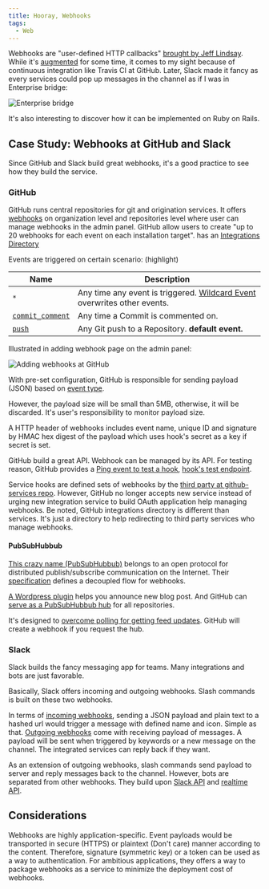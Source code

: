 ```yaml
---
title: Hooray, Webhooks
tags:
  - Web
---
```


Webhooks are "user-defined HTTP callbacks" [brought by Jeff Lindsay][ow]. While it's [augmented][au] for some time, it comes to my sight because of continuous integration like Travis CI at GitHub. Later, Slack made it fancy as every services could pop up messages in the channel as if I was in Enterprise bridge:

![Enterprise bridge](/assets/images/USS_Enterprise_(alternate_reality)_bridge.jpg)

It's also interesting to discover how it can be implemented on Ruby on Rails.

## Case Study: Webhooks at GitHub and Slack

Since GitHub and Slack build great webhooks, it's a good practice to see how they build the service.

### GitHub

GitHub runs central repositories for git and origination services. It offers [webhooks][gw] on organization level and repositories level where user can manage webhooks in the admin panel. GitHub allow users to create "up to 20 webhooks for each event on each installation target". has an [Integrations Directory][gid]

Events are triggered on certain scenario: (highlight)

<table>
<thead>
<tr>
<th>Name</th>
<th>Description</th>
</tr>
</thead>
<tbody>
<tr>
<td><code>*</code></td>
<td>Any time any event is triggered. <a href="#wildcard-event">Wildcard Event</a> overwrites other events.</td>
</tr>
<tr>
<td><a href="/v3/activity/events/types/#commitcommentevent"><code>commit_comment</code></a></td>
<td>Any time a Commit is commented on.</td>
</tr>
<tr>
<td><a href="/v3/activity/events/types/#pushevent"><code>push</code></a></td>
<td>Any Git push to a Repository. <strong>default event.</strong>
</td>
</tr>
</tbody>
</table>

Illustrated in adding webhook page on the admin panel:

![Adding webhooks at GitHub](/assets/images/github-add-webhooks.png)

With pre-set configuration, GitHub is responsible for sending payload (JSON) based on [event type](https://developer.github.com/v3/activity/events/types/).

However, the payload size will be small than 5MB, otherwise, it will be discarded. It's user's responsibility to monitor payload size.

A HTTP header of webhooks includes event name, unique ID and signature by HMAC hex digest of the payload which uses hook's secret as a key if secret is set.

GitHub build a great API. Webhook can be managed by its API. For testing reason, GitHub provides a [Ping event to test a hook][gpe], [hook's test endpoint](https://developer.github.com/v3/repos/hooks/#test-a-push-hook).

Service hooks are defined sets of webhooks by the [third party at github-services repo](https://github.com/github/github-services). However, GitHub no longer accepts new service instead of urging new integration service to build OAuth application help managing webhooks. Be noted, GitHub integrations directory is different than services. It's just a directory to help redirecting to third party services who manage webhooks.

#### PubSubHubbub

[This crazy name (PubSubHubbub)][pshb] belongs to an open protocol for distributed publish/subscribe communication on the Internet. Their [specification][pshbs] defines a decoupled flow for webhooks.

[A Wordpress plugin][pshbwp] helps you announce new blog post. And GitHub can [serve as a PubSubHubbub hub][gpshb] for all repositories.

It's designed to [overcome polling for getting feed updates][ps]. GitHub will create a webhook if you request the hub.

### Slack

Slack builds the fancy messaging app for teams. Many integrations and bots are just favorable.

Basically, Slack offers incoming and outgoing webhooks. Slash commands is built on these two webhooks.

In terms of [incoming webhooks][siw], sending a JSON payload and plain text to a hashed url would trigger a message with defined name and icon. Simple as that.
[Outgoing webhooks][sow] come with receiving payload of messages. A payload will be sent when triggered by keywords or a new message on the channel. The integrated services can reply back if they want.

As an extension of outgoing webhooks, slash commands send payload to server and reply messages back to the channel. However, bots are separated from other webhooks. They build upon [Slack API][sa] and [realtime API][sra].

## Considerations

Webhooks are highly application-specific. Event payloads would be transported in secure (HTTPS) or plaintext (Don't care) manner according to the content. Therefore, signature (symmetric key) or a token can be used as a way to authentication. For ambitious applications, they offers a way to package webhooks as a service to minimize the deployment cost of webhooks.

[ow]: http://progrium.com/blog/2007/05/03/web-hooks-to-revolutionize-the-web/
[au]: http://timothyfitz.com/2009/02/09/what-webhooks-are-and-why-you-should-care/
[gid]: https://github.com/integrations
[gw]: https://developer.github.com/webhooks/
[gpe]: https://developer.github.com/webhooks/#ping-event
[sa]: https://api.slack.com/web
[sra]: https://api.slack.com/rtm
[siw]: https://api.slack.com/incoming-webhooks
[sow]: https://api.slack.com/outgoing-webhooks
[pshb]: https://github.com/pubsubhubbub/PubSubHubbub
[pshbs]: http://pubsubhubbub.github.io/PubSubHubbub/pubsubhubbub-core-0.4.html
[pshbwp]: https://wordpress.org/plugins/pubsubhubbub/
[gpshb]: https://developer.github.com/v3/repos/hooks/#pubsubhubbub
[ps]: https://github.com/pubsubhubbub/PubSubHubbub/wiki/Why-Polling-Sucks

